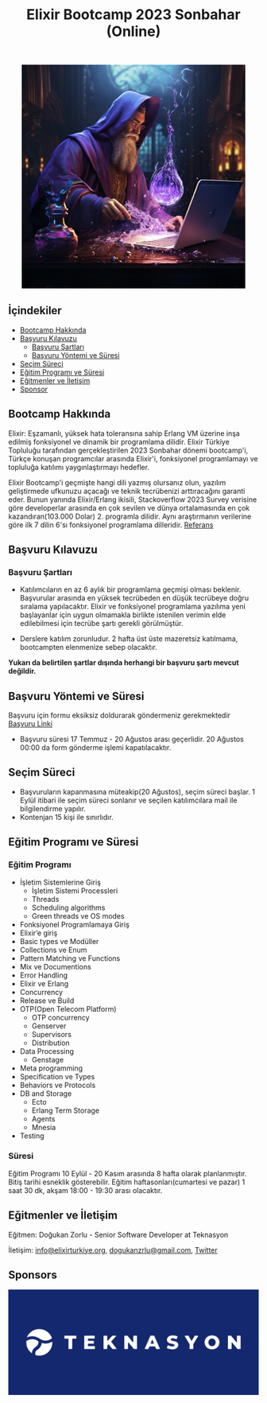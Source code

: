 <h1 align="center"> Elixir Bootcamp 2023 Sonbahar (Online) </h1> <br>
<p align="center">
  <a href="https://github.com/elixirtr/elixir-bootcamp-2023">
    <img alt="" title="" src="images/alchemist.png" width="450">
  </a>
</p>

## İçindekiler

- [Bootcamp Hakkında](#bootcamp-hakkında)
- [Başvuru Kılavuzu](#başvuru-kılavuzu)
  - [Başvuru Şartları](#başvuru-şartları)
  - [Başvuru Yöntemi ve Süresi](#başvuru-yöntemi-ve-süresi)
- [Seçim Süreci](#seçim-süreci)
- [Eğitim Programı ve Süresi](#eğitim-programı-ve-süresi)
- [Eğitmenler ve İletişim](#eğitmenler-ve-iletişim)
- [Sponsor](#sponsors)

## Bootcamp Hakkında

Elixir: Eşzamanlı, yüksek hata toleransına sahip Erlang VM üzerine inşa edilmiş fonksiyonel
ve dinamik bir programlama dilidir. Elixir Türkiye Topluluğu tarafından gerçekleştirilen
2023 Sonbahar dönemi bootcamp'i, Türkçe konuşan programcılar arasında Elixir'i, fonksiyonel
programlamayı ve topluluğa katılımı yaygınlaştırmayı hedefler.

Elixir Bootcamp'i geçmişte hangi dili yazmış olursanız olun, yazılım geliştirmede ufkunuzu açacağı ve teknik tecrübenizi
arttıracağını garanti eder. Bunun yanında Elixir/Erlang ikisili,  Stackoverflow 2023 Survey verisine göre developerlar arasında
en çok sevilen ve dünya ortalamasında en çok kazandıran(103.000 Dolar) 2. programla dilidir. Aynı araştırmanın
verilerine göre ilk 7 dilin 6'sı fonksiyonel programlama dilleridir. [Referans](https://survey.stackoverflow.co/2022#technology-top-paying-technologies)

## Başvuru Kılavuzu

### Başvuru Şartları

* Katılımcıların en az 6 aylık bir programlama geçmişi olması beklenir. Başvurular
  arasında en yüksek tecrübeden en düşük tecrübeye doğru sıralama yapılacaktır. Elixir ve fonksiyonel programlama
  yazılıma yeni başlayanlar için uygun olmamakla birlikte istenilen verimin elde edilebilmesi için tecrübe şartı gerekli görülmüştür.

* Derslere katılım zorunludur. 2 hafta üst üste mazeretsiz katılmama, bootcampten elenmenize sebep olacaktır.

**Yukarı da belirtilen şartlar dışında herhangi bir başvuru şartı mevcut değildir.**

## Başvuru Yöntemi ve Süresi

Başvuru için formu eksiksiz doldurarak göndermeniz gerekmektedir [Başvuru Linki](https://forms.gle/7o1VY15JwqtTEmmZ9)

* Başvuru süresi 17 Temmuz - 20 Ağustos arası geçerlidir. 20 Ağustos 00:00 da form gönderme işlemi kapatılacaktır.

## Seçim Süreci

* Başvuruların kapanmasına müteakip(20 Ağustos), seçim süreci başlar. 1 Eylül itibari ile
  seçim süreci sonlanır ve seçilen katılımcılara mail ile bilgilendirme yapılır.
* Kontenjan 15 kişi ile sınırlıdır.

## Eğitim Programı ve Süresi

### Eğitim Programı

* İşletim Sistemlerine Giriş
  * İşletim Sistemi Processleri
  * Threads
  * Scheduling algorithms
  * Green threads ve OS modes
* Fonksiyonel Programlamaya Giriş
* Elixir’e giriş
* Basic types ve Modüller
* Collections ve Enum
* Pattern Matching ve Functions
* Mix ve Documentions
* Error Handling
* Elixir ve Erlang
* Concurrency
* Release ve Build
* OTP(Open Telecom Platform)
  * OTP concurrency
  * Genserver
  * Supervisors
  * Distribution
* Data Processing
  - Genstage
* Meta programming
* Specification ve Types
* Behaviors ve Protocols
* DB and Storage
  - Ecto
  - Erlang Term Storage
  - Agents
  - Mnesia
* Testing

### Süresi

Eğitim Programı 10 Eylül - 20 Kasım arasında 8 hafta olarak planlanmıştır. Bitiş tarihi esneklik gösterebilir.
Eğitim haftasonları(cumartesi ve pazar) 1 saat 30 dk, akşam 18:00 - 19:30 arası olacaktır.

## Eğitmenler ve İletişim

Eğitmen: Doğukan Zorlu - Senior Software Developer at Teknasyon

İletişim: info@elixirturkiye.org, dogukanzrlu@gmail.com, [Twitter](https://twitter.com/DogukannZorlu)

## Sponsors

[![Teknasyon](images/teknasyon_logo.jpeg)](#https://teknasyon.com/)
